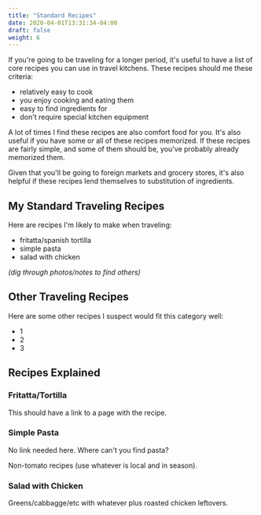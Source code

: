 ```yaml
---
title: "Standard Recipes"
date: 2020-04-01T13:31:34-04:00
draft: false
weight: 6
---
```


If you're going to be traveling for a longer period, it's useful to have a list of core recipes you can use in travel kitchens. These recipes should me these criteria:

+ relatively easy to cook
+ you enjoy cooking and eating them
+ easy to find ingredients for
+ don't require special kitchen equipment

A lot of times I find these recipes are also comfort food for you. It's also useful if you have some or all of these recipes memorized. If these recipes are fairly simple, and some of them should be, you've probably already memorized them.

Given that you'll be going to foreign markets and grocery stores, it's also helpful if these recipes lend themselves to substitution of ingredients. 

## My Standard Traveling Recipes

Here are recipes I'm likely to make when traveling:

+ fritatta/spanish tortilla
+ simple pasta
+ salad with chicken

*(dig through photos/notes to find others)*

## Other Traveling Recipes

Here are some other recipes I suspect would fit this category well:

+ 1
+ 2
+ 3

## Recipes Explained

### Fritatta/Tortilla

This should have a link to a page with the recipe.

### Simple Pasta

No link needed here. Where can't you find pasta?

Non-tomato recipes (use whatever is local and in season).


### Salad with Chicken

Greens/cabbagge/etc with whatever plus roasted chicken leftovers.